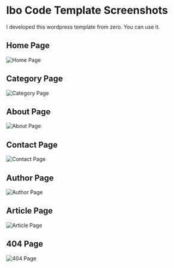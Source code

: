 # Ibo Code Template Screenshots
I developed this wordpress template from zero.
You can use it.

## Home Page
![Home Page](https://github.com/ebrahemko2/WordPress/blob/master/screenshots/home%20page.png "Home Page")

## Category Page
![Category Page](https://github.com/ebrahemko2/WordPress/blob/master/screenshots/category%20page.png "Category Page")

## About Page
![About Page](https://github.com/ebrahemko2/WordPress/blob/master/screenshots/about%20page.png "About Page")

## Contact Page
![Contact Page](https://github.com/ebrahemko2/WordPress/blob/master/screenshots/contact%20page.png "Contact Page")

## Author Page
![Author Page](https://github.com/ebrahemko2/WordPress/blob/master/screenshots/author%20page.png "Author Page")

## Article Page
![Article Page](https://github.com/ebrahemko2/WordPress/blob/master/screenshots/article%20page.png "Article Page")

## 404 Page
![404 Page](https://github.com/ebrahemko2/WordPress/blob/master/screenshots/404%20page.png "404 Page")
